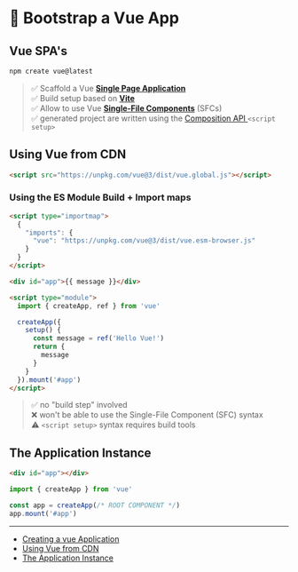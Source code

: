 # 🚀 Bootstrap a Vue App

## Vue SPA's

```bash
npm create vue@latest
``` 

> ✅ Scaffold a Vue [**Single Page Application**](https://vuejs.org/guide/extras/ways-of-using-vue#single-page-application-spa) <br/>
> ✅ Build setup based on [**Vite**](https://vitejs.dev/) <br/>
> ✅ Allow to use Vue [**Single-File Components**](https://vuejs.org/guide/scaling-up/sfc) (SFCs) <br/>
> ✅ generated project are written using the [Composition API ](https://vuejs.org/guide/introduction#composition-api) `<script setup>`



## Using Vue from CDN

```html
<script src="https://unpkg.com/vue@3/dist/vue.global.js"></script>
```

### Using the ES Module Build + Import maps
```html
<script type="importmap">
  {
    "imports": {
      "vue": "https://unpkg.com/vue@3/dist/vue.esm-browser.js"
    }
  }
</script>

<div id="app">{{ message }}</div>

<script type="module">
  import { createApp, ref } from 'vue'

  createApp({
    setup() {
      const message = ref('Hello Vue!')
      return {
        message
      }
    }
  }).mount('#app')
</script>
```

> ✅ no "build step" involved <br/> 
> ❌ won't be able to use the Single-File Component (SFC) syntax <br/> 
> ⚠️ `<script setup>` syntax requires build tools


## The Application Instance

```html
<div id="app"></div>
```

```ts
import { createApp } from 'vue'

const app = createApp(/* ROOT COMPONENT */)
app.mount('#app')
```

--- 

- [Creating a vue Application](https://vuejs.org/guide/quick-start.html#creating-a-vue-application)
- [Using Vue from CDN](https://vuejs.org/guide/quick-start.html#using-vue-from-cdn)
- [The Application Instance](https://vuejs.org/guide/essentials/application.html#the-application-instance)